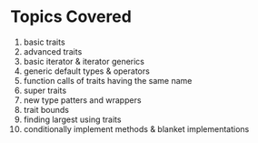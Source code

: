 # Topics Covered

1. basic traits
2. advanced traits
3. basic iterator & iterator generics
4. generic default types & operators
5. function calls of traits having the same name
6. super traits
7. new type patters and wrappers
8. trait bounds
9. finding largest using traits
10. conditionally implement methods & blanket implementations